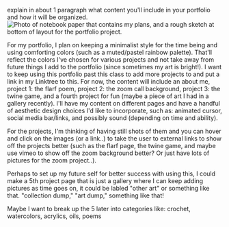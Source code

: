  explain in about 1 paragraph what content you'll include in your portfolio and how it will be organized.
<img src="porfolioplan.jpg" alt="Photo of notebook paper that contains my plans, and a rough sketch at bottom of layout for the portfolio project."> 

For my portfolio, I plan on keeping a minimalist style for the time being and using comforting colors (such as a muted/pastel rainbow palette). That'll reflect the colors I've chosen for various projects and not take away from future things I add to the portfolio (since sometimes my art is bright!). I want to keep using this portfolio past this class to add more projects to and put a link in my Linktree to this. For now, the content will include an about me, project 1: the flarf poem, project 2: the zoom call background, project 3: the twine game, and a fourth project for fun (maybe a piece of art I had in a gallery recently). I'll have my content on different pages and have a handful of aesthetic design choices I'd like to incorporate, such as: animated cursor, social media bar/links, and possibly sound (depending on time and ability). 

For the projects, I'm thinking of having still shots of them and you can hover and click on the images (or a link..) to take the user to external links to show off the projects better (such as the flarf page, the twine game, and maybe use vimeo to show off the zoom background better? Or just have lots of pictures for the zoom project..). 

Perhaps to set up my future self for better success with using this, I could make a 5th project page that is just a gallery where I can keep adding pictures as time goes on, it could be labled "other art" or something like that. "collection dump," "art dump," something like that! 

Maybe I want to break up the 5  later into categories like: crochet, watercolors, acrylics, oils, poems 
